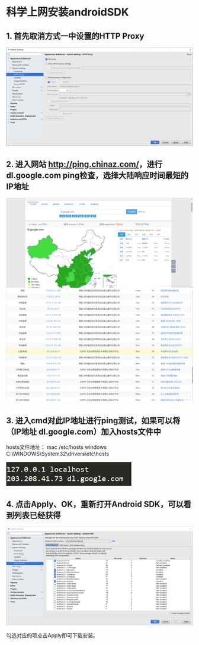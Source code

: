 # 科学上网安装androidSDK

## 1. 首先取消方式一中设置的HTTP Proxy

![1](1.png)

## 2. 进入网站 <http://ping.chinaz.com/>，进行 dl.google.com ping检查，选择大陆响应时间最短的IP地址

![2](2.png)
![3](3.png)

## 3. 进入cmd对此IP地址进行ping测试，如果可以将（IP地址 dl.google.com）加入hosts文件中

hosts文件地址：
mac /etc/hosts
windows C:\WINDOWS\System32\drivers\etc\hosts

![4](4.png)

## 4. 点击Apply、OK，重新打开Android SDK，可以看到列表已经获得

![5](5.png)

勾选对应的项点击Apply即可下载安装。
